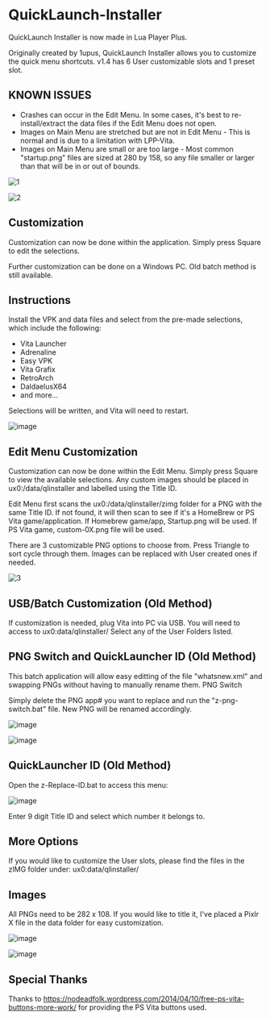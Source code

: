 # QuickLaunch-Installer

QuickLaunch Installer is now made in Lua Player Plus.

Originally created by 1upus, QuickLaunch Installer allows you to customize the quick menu shortcuts.
v1.4 has 6 User customizable slots and 1 preset slot.

## KNOWN ISSUES

- Crashes can occur in the Edit Menu. In some cases, it's best to re-install/extract the data files if the Edit Menu does not open.
- Images on Main Menu are stretched but are not in Edit Menu - This is normal and is due to a limitation with LPP-Vita.
- Images on Main Menu are small or are too large - Most common "startup.png" files are sized at 280 by 158, so any file smaller or larger than that will be in or out of bounds.


![1](https://user-images.githubusercontent.com/81541725/136826031-204ffa20-25e3-4d58-9fda-ff325d17112b.png)

![2](https://user-images.githubusercontent.com/81541725/136826065-78d1ac20-3289-4e50-83ce-f01bb2015e7f.png)


## Customization

Customization can now be done within the application. Simply press Square to edit the selections.

Further customization can be done on a Windows PC. Old batch method is still available.

## Instructions

Install the VPK and data files and select from the pre-made selections, which include the following:

- Vita Launcher
- Adrenaline
- Easy VPK
- Vita Grafix
- RetroArch
- DaldaelusX64
- and more...

Selections will be written, and Vita will need to restart.

![image](https://user-images.githubusercontent.com/81541725/115171135-64189700-a090-11eb-8d6a-86f1b2db05ba.png)

## Edit Menu Customization

Customization can now be done within the Edit Menu. Simply press Square to view the available selections. Any custom images should be placed in ux0:/data/qlinstaller and labelled using the Title ID.

Edit Menu first scans the ux0:/data/qlinstaller/zimg folder for a PNG with the same Title ID. If not found, it will then scan to see if it's a HomeBrew or PS Vita game/application. If Homebrew game/app, Startup.png will be used. If PS Vita game, custom-0X.png file will be used.

There are 3 customizable PNG options to choose from. Press Triangle to sort cycle through them. Images can be replaced with User created ones if needed.

![3](https://user-images.githubusercontent.com/81541725/136826111-9bd42ec0-071e-414f-86d1-4fa0c079d494.png)

## USB/Batch Customization (Old Method)

If customization is needed, plug Vita into PC via USB.
You will need to access to ux0:data/qlinstaller/
Select any of the User Folders listed.

## PNG Switch and QuickLauncher ID (Old Method)

This batch application will allow easy editting of the file "whatsnew.xml" and swapping PNGs without having to manually rename them.
PNG Switch

Simply delete the PNG app# you want to replace and run the "z-png-switch.bat" file. New PNG will be renamed accordingly.

![image](https://user-images.githubusercontent.com/81541725/115171193-87dbdd00-a090-11eb-9d72-8612c6dfdeb6.png)

![image](https://user-images.githubusercontent.com/81541725/115171204-8ca09100-a090-11eb-837a-675fc01bf91f.png)


## QuickLauncher ID (Old Method)

Open the z-Replace-ID.bat to access this menu:

![image](https://user-images.githubusercontent.com/81541725/115171223-96c28f80-a090-11eb-9741-8092b98e0479.png)

Enter 9 digit Title ID and select which number it belongs to.

## More Options

If you would like to customize the User slots, please find the files in the zIMG folder under:
ux0:data/qlinstaller/


## Images

All PNGs need to be 282 x 108. If you would like to title it, I've placed a Pixlr X file in the data folder for easy customization.

![image](https://user-images.githubusercontent.com/81541725/136827300-af2de626-f748-4e1f-9209-84fe0194583f.png)

![image](https://user-images.githubusercontent.com/81541725/115172492-65978e80-a093-11eb-8f38-e2b296aca997.png)

## Special Thanks

Thanks to https://nodeadfolk.wordpress.com/2014/04/10/free-ps-vita-buttons-more-work/ for providing the PS Vita buttons used.



